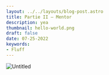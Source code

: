 ```yaml
---
layout: ../../layouts/blog-post.astro
title: Partie II – Mentor
description: yea
thumbnail: hello-world.png
draft: false
date: 07-25-2022
keywords:
- Fluff
---
```


![Untitled](/public/Partie%20II%20%E2%80%93%20Mentor%203fb30053439b44e681eb2de37dc64bce/Untitled.png)
